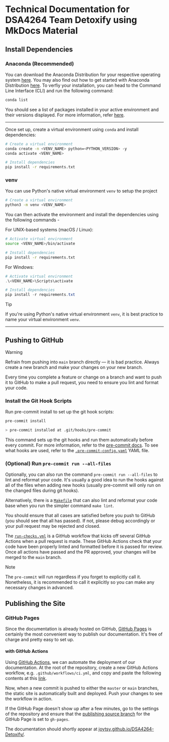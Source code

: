 # Technical Documentation for DSA4264 Team Detoxify using MkDocs Material

## Install Dependencies <a name="installation"></a>

### Anaconda (Recommended)

You can download the Anaconda Distribution for your respective operating system [here](https://docs.anaconda.com/anaconda/install/). You may also find out how to get started with Anaconda Distribution [here](https://docs.anaconda.com/anaconda/getting-started/). To verfiy your installation, you can head to the Command Line Interface (CLI) and run the following command:

```bash
conda list
```

You should see a list of packages installed in your active environment and their versions displayed. For more information, refer [here](https://docs.anaconda.com/anaconda/install/verify-install/).

---

Once set up, create a virtual environment using `conda` and install dependencies:

```bash
# Create a virtual environment
conda create -n <VENV_NAME> python=<PYTHON_VERSION> -y
conda activate <VENV_NAME>

# Install dependencies
pip install -r requirements.txt
```

### venv

You can use Python's native virtual environment `venv` to setup the project

```bash
# Create a virtual environment
python3 -m venv <VENV_NAME>
```

You can then activate the environment and install the dependencies using the following commands -

For UNIX-based systems (macOS / Linux):

```bash
# Activate virtual environment
source <VENV_NAME>/bin/activate

# Install dependencies
pip install -r requirements.txt
```

For Windows:

```powershell
# Activate virtual environment
.\<VENV_NAME>\Scripts\activate

# Install dependencies
pip install -r requirements.txt
```

> [!TIP]
> If you're using Python's native virtual environment `venv`, it is best practice to name your virtual environment `venv`.

---

## Pushing to GitHub

> [!WARNING]
> Refrain from pushing into `main` branch directly — it is bad practice. Always create a new branch and make your changes on your new branch.

Every time you complete a feature or change on a branch and want to push it to GitHub to make a pull request, you need to ensure you lint and format your code.

### Install the Git Hook Scripts

Run pre-commit install to set up the git hook scripts:

```zsh
pre-commit install

> pre-commit installed at .git/hooks/pre-commit
```

This command sets up the git hooks and run them automatically before every commit. For more information, refer to the [pre-commit docs](https://pre-commit.com/). To see what hooks are used, refer to the [`.pre-commit-config.yaml`](.pre-commit-config.yaml) YAML file.

### (Optional) Run `pre-commit run --all-files`

Optionally, you can also run the command `pre-commit run --all-files` to lint and reformat your code. It's usually a good idea to run the hooks against all of the files when adding new hooks (usually pre-commit will only run on the changed files during git hooks).

Alternatively, there is a [`Makefile`](Makefile) that can also lint and reformat your code base when you run the simpler command `make lint`.

You should ensure that all cases are satisfied before you push to GitHub (you should see that all has passed). If not, please debug accordingly or your pull request may be rejected and closed.

The [`run-checks.yml`](.github/workflows/run-checks.yml) is a GitHub workflow that kicks off several GitHub Actions when a pull request is made. These GitHub Actions check that your code have been properly linted and formatted before it is passed for review. Once all actions have passed and the PR approved, your changes will be merged to the `main` branch.

> [!NOTE]
> The `pre-commit` will run regardless if you forget to explicitly call it. Nonetheless, it is recommended to call it explicitly so you can make any necessary changes in advanced.

## Publishing the Site

### GitHub Pages

Since the documentation is already hosted on GitHub, [GitHub Pages](https://pages.github.com/) is
certainly the most convenient way to publish our documentation. It's free of charge and pretty easy
to set up.

#### with GitHub Actions

Using [GitHub Actions](https://github.com/features/actions), we can automate the deployment of our
documentation. At the root of the repository, create a new GitHub Actions workflow, e.g. `.github/workflows/ci.yml`, and
copy and paste the following contents at this
[link](https://squidfunk.github.io/mkdocs-material/publishing-your-site/#:~:text=name%3A%20ci,gh%2Ddeploy%20%2D%2Dforce).

Now, when a new commit is pushed to either the `master` or `main` branches, the static site is
automatically built and deployed. Push your changes to see the workflow in action.

If the GitHub Page doesn't show up after a few minutes, go to the settings of the repository and
ensure that the
[publishing source branch](https://docs.github.com/en/pages/getting-started-with-github-pages/configuring-a-publishing-source-for-your-github-pages-site)
for the GitHub Page is set to `gh-pages`.

The documentation should shortly appear at
[joytsy.github.io/DSA4264-Detoxify/](https://joytsy.github.io/DSA4264-Detoxify/).
